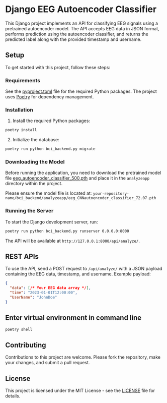 
# Django EEG Autoencoder Classifier

This Django project implements an API for classifying EEG signals using a pretrained autoencoder model. The API accepts EEG data in JSON format, performs prediction using the autoencoder classifier, and returns the predicted label along with the provided timestamp and username.

## Setup

To get started with this project, follow these steps:

### Requirements
See the [pyproject.toml](pyproject.toml) file for the required Python packages. The project uses [Poetry](https://python-poetry.org/) for dependency management.

### Installation
1. Install the required Python packages:

```bash
poetry install
```

2. Initialize the database:

```bash
poetry run python bci_backend.py migrate
```

### Downloading the Model

Before running the application, you need to download the pretrained model file [eeg_autoencoder_classifier_500.pth](https://drive.google.com/drive/u/0/folders/1G6LcJoStDQTNobM6XeEZaKzqI7riyVzF) and place it in the `analyzeapp` directory within the project.

Please ensure the model file is located at: `your-repository-name/bci_backend/analyzeapp/eeg_CNNautoencoder_classifier_72.07.pth`

### Running the Server
To start the Django development server, run:

```bash
poetry run python bci_backend.py runserver 0.0.0.0:8000 
```

The API will be available at `http://127.0.0.1:8000/api/analyze/`.

## REST APIs

To use the API, send a POST request to `/api/analyze/` with a JSON payload containing the EEG data, timestamp, and username. Example payload:

```json
{
  "data": [/* Your EEG data array */],
  "time": "2023-01-01T12:00:00",
  "UserName": "JohnDoe"
}
```

## Enter virtual environment in command line

```bash
poetry shell
```

## Contributing

Contributions to this project are welcome. Please fork the repository, make your changes, and submit a pull request.

## License

This project is licensed under the MIT License - see the [LICENSE](../LICENSE) file for details.